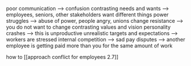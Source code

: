 poor communication --> confusion
contrasting needs and wants --> employees, seniors, other stakeholders want different things
power struggles --> abuse of power, people angry, unions
change resistance --> you do not want to change
contrasting values and vision 
personality crashes --> this is unproductive
unrealistic targets and expectations --> workers are stressed
internal competition --> sad
pay disputes --> another employee is getting paid more than you for the same amount of work

how to [[approach conflict for employees 2.7]]